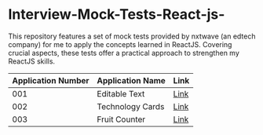 # Interview-Mock-Tests-React-js-
This repository features a set of mock tests provided by nxtwave (an edtech company) for me to apply the concepts learned in ReactJS. Covering crucial aspects, these tests offer a practical approach to strengthen my ReactJS skills.

| Application Number | Application Name                |  Link                                  |
| -------------- | ---------------------------| --------------------------------------------------- |
| 001            | Editable Text               | [Link](http://bvreactjs47.ccbp.tech)               |
| 002            | Technology Cards            | [Link](http://bvreactjs48.ccbp.tech)                |
| 003            | Fruit Counter               | [Link](http://bvreactjs49.ccbp.tech)                |
